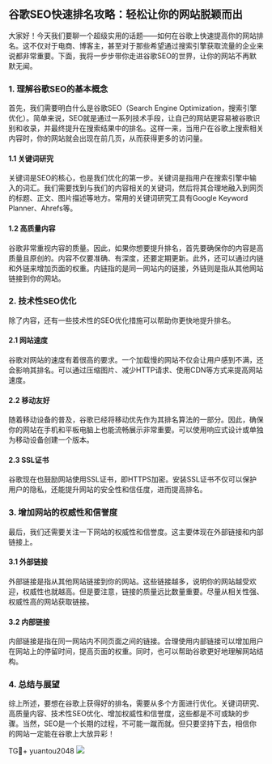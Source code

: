 ## 谷歌SEO快速排名攻略：轻松让你的网站脱颖而出

大家好！今天我们要聊一个超级实用的话题——如何在谷歌上快速提高你的网站排名。这不仅对于电商、博客主，甚至对于那些希望通过搜索引擎获取流量的企业来说都非常重要。下面，我将一步步带你走进谷歌SEO的世界，让你的网站不再默默无闻。

### 1. 理解谷歌SEO的基本概念

首先，我们需要明白什么是谷歌SEO（Search Engine Optimization，搜索引擎优化）。简单来说，SEO就是通过一系列技术手段，让自己的网站更容易被谷歌识别和收录，并最终提升在搜索结果中的排名。这样一来，当用户在谷歌上搜索相关内容时，你的网站就会出现在前几页，从而获得更多的访问量。

#### 1.1 关键词研究

关键词是SEO的核心，也是我们优化的第一步。关键词是指用户在搜索引擎中输入的词汇。我们需要找到与我们的内容相关的关键词，然后将其合理地融入到网页的标题、正文、图片描述等地方。常用的关键词研究工具有Google Keyword Planner、Ahrefs等。

#### 1.2 高质量内容

谷歌非常重视内容的质量。因此，如果你想要提升排名，首先要确保你的内容是高质量且原创的。内容不仅要准确、有深度，还要定期更新。此外，还可以通过内链和外链来增加页面的权重。内链指的是同一网站内的链接，外链则是指从其他网站链接到你的网站。

### 2. 技术性SEO优化

除了内容，还有一些技术性的SEO优化措施可以帮助你更快地提升排名。

#### 2.1 网站速度

谷歌对网站的速度有着很高的要求。一个加载慢的网站不仅会让用户感到不满，还会影响其排名。可以通过压缩图片、减少HTTP请求、使用CDN等方式来提高网站速度。

#### 2.2 移动友好

随着移动设备的普及，谷歌已经将移动优先作为其排名算法的一部分。因此，确保你的网站在手机和平板电脑上也能流畅展示非常重要。可以使用响应式设计或单独为移动设备创建一个版本。

#### 2.3 SSL证书

谷歌现在也鼓励网站使用SSL证书，即HTTPS加密。安装SSL证书不仅可以保护用户的隐私，还能提升网站的安全性和信任度，进而提高排名。

### 3. 增加网站的权威性和信誉度

最后，我们还需要关注一下网站的权威性和信誉度。这主要体现在外部链接和内部链接上。

#### 3.1 外部链接

外部链接是指从其他网站链接到你的网站。这些链接越多，说明你的网站越受欢迎，权威性也就越高。但是要注意，链接的质量远比数量重要。尽量从相关性强、权威性高的网站获取链接。

#### 3.2 内部链接

内部链接是指在同一网站内不同页面之间的链接。合理使用内部链接可以增加用户在网站上的停留时间，提高页面的权重。同时，也可以帮助谷歌更好地理解网站结构。

### 4. 总结与展望

综上所述，要想在谷歌上获得好的排名，需要从多个方面进行优化。关键词研究、高质量内容、技术性SEO优化、增加权威性和信誉度，这些都是不可或缺的步骤。当然，SEO是一个长期的过程，不可能一蹴而就。但只要坚持下去，相信你的网站一定能在谷歌上大放异彩！

TG💪+ yuantou2048  ![](https://github.com/user-attachments/assets/42a5a4a5-fea9-4a1d-8aa0-73e57e430cca)